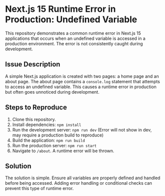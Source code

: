 # Next.js 15 Runtime Error in Production: Undefined Variable

This repository demonstrates a common runtime error in Next.js 15 applications that occurs when an undefined variable is accessed in a production environment.  The error is not consistently caught during development.

## Issue Description

A simple Next.js application is created with two pages: a home page and an about page. The about page contains a `console.log` statement that attempts to access an undefined variable.  This causes a runtime error in production but often goes unnoticed during development.

## Steps to Reproduce

1. Clone this repository.
2. Install dependencies: `npm install`
3. Run the development server: `npm run dev` (Error will not show in dev, may require a production build to reproduce)
4. Build the application: `npm run build`
5. Run the production server: `npm run start`
6. Navigate to `/about`.  A runtime error will be thrown.

## Solution

The solution is simple.  Ensure all variables are properly defined and handled before being accessed.  Adding error handling or conditional checks can prevent this type of runtime error.